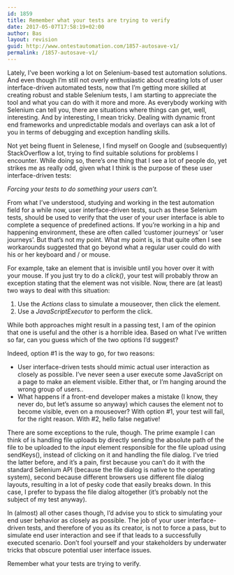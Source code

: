 ```yaml
---
id: 1859
title: Remember what your tests are trying to verify
date: 2017-05-07T17:58:19+02:00
author: Bas
layout: revision
guid: http://www.ontestautomation.com/1857-autosave-v1/
permalink: /1857-autosave-v1/
---
```

Lately, I&#8217;ve been working a lot on Selenium-based test automation solutions. And even though I&#8217;m still not overly enthusiastic about creating lots of user interface-driven automated tests, now that I&#8217;m getting more skilled at creating robust and stable Selenium tests, I am starting to appreciate the tool and what you can do with it more and more. As everybody working with Selenium can tell you, there are situations where things can get, well, interesting. And by interesting, I mean tricky. Dealing with dynamic front end frameworks and unpredictable modals and overlays can ask a lot of you in terms of debugging and exception handling skills.

Not yet being fluent in Selenese, I find myself on Google and (subsequently) StackOverflow a lot, trying to find suitable solutions for problems I encounter. While doing so, there&#8217;s one thing that I see a lot of people do, yet strikes me as really odd, given what I think is the purpose of these user interface-driven tests:

_Forcing your tests to do something your users can&#8217;t._

From what I&#8217;ve understood, studying and working in the test automation field for a while now, user interface-driven tests, such as these Selenium tests, should be used to verify that the user of your user interface is able to complete a sequence of predefined actions. If you&#8217;re working in a hip and happening environment, these are often called &#8216;customer journeys&#8217; or &#8216;user journeys&#8217;. But that&#8217;s not my point. What my point is, is that quite often I see workarounds suggested that go beyond what a regular user could do with his or her keyboard and / or mouse.

For example, take an element that is invisible until you hover over it with your mouse. If you just try to do a _click()_, your test will probably throw an exception stating that the element was not visible. Now, there are (at least) two ways to deal with this situation:

  1. Use the _Actions_ class to simulate a mouseover, then click the element.
  2. Use a _JavaScriptExecutor_ to perform the click.

While both approaches might result in a passing test, I am of the opinion that one is useful and the other is a horrible idea. Based on what I&#8217;ve written so far, can you guess which of the two options I&#8217;d suggest?

Indeed, option #1 is the way to go, for two reasons:

  * User interface-driven tests should mimic actual user interaction as closely as possible. I&#8217;ve never seen a user execute some JavaScript on a page to make an element visible. Either that, or I&#8217;m hanging around the wrong group of users..
  * What happens if a front-end developer makes a mistake (I know, they never do, but let&#8217;s assume so anyway) which causes the element not to become visible, even on a mouseover? With option #1, your test will fail, for the right reason. With #2, hello false negative!

There are some exceptions to the rule, though. The prime example I can think of is handling file uploads by directly sending the absolute path of the file to be uploaded to the _input_ element responsible for the file upload using sendKeys(), instead of clicking on it and handling the file dialog. I&#8217;ve tried the latter before, and it&#8217;s a pain, first because you can&#8217;t do it with the standard Selenium API (because the file dialog is native to the operating system), second because different browsers use different file dialog layouts, resulting in a lot of pesky code that easily breaks down. In this case, I prefer to bypass the file dialog altogether (it&#8217;s probably not the subject of my test anyway).

In (almost) all other cases though, I&#8217;d advise you to stick to simulating your end user behavior as closely as possible. The job of your user interface-driven tests, and therefore of you as its creator, is not to force a pass, but to simulate end user interaction and see if that leads to a successfully executed scenario. Don&#8217;t fool yourself and your stakeholders by underwater tricks that obscure potential user interface issues.

Remember what your tests are trying to verify.